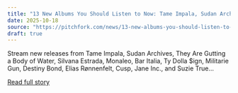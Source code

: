 ```yaml
---
title: "13 New Albums You Should Listen to Now: Tame Impala, Sudan Archives, and More"
date: 2025-10-18
source: "https://pitchfork.com/news/13-new-albums-you-should-listen-to-now-tame-impala-sudan-archives"
draft: true
---
```


Stream new releases from Tame Impala, Sudan Archives, They Are Gutting a Body of Water, Silvana Estrada, Monaleo, Bar Italia, Ty Dolla $ign, Militarie Gun, Destiny Bond, Elias Rønnenfelt, Cusp, Jane Inc., and Suzie True...

[Read full story](https://pitchfork.com/news/13-new-albums-you-should-listen-to-now-tame-impala-sudan-archives)
